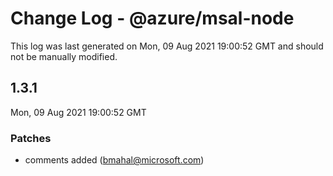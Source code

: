 # Change Log - @azure/msal-node

This log was last generated on Mon, 09 Aug 2021 19:00:52 GMT and should not be manually modified.

<!-- Start content -->

## 1.3.1

Mon, 09 Aug 2021 19:00:52 GMT

### Patches

- comments added (bmahal@microsoft.com)
